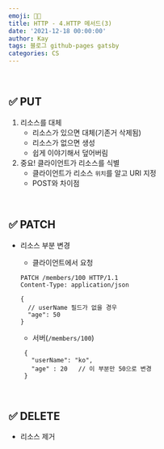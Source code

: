 ```yaml
---
emoji: 👨‍💻
title: HTTP - 4.HTTP 메서드(3)
date: '2021-12-18 00:00:00'
author: Kay
tags: 블로그 github-pages gatsby
categories: CS
---
```


<br>

## ✅ PUT

1. 리소스를 대체
   - 리소스가 있으면 대체(기존거 삭제됨)
   - 리소스가 없으면 생성
   - 쉽게 이야기해서 덮어버림
2. 중요! 클라이언트가 리소스를 식별
   - 클라이언트가 리소스 `위치`를 알고 URI 지정
   - POST와 차이점

<br>

## ✅ PATCH

- 리소스 부분 변경

  - 클라이언트에서 요청

  ```tsx
  PATCH /members/100 HTTP/1.1
  Content-Type: application/json

  {
    // userName 필드가 없을 경우
    "age": 50
  }

  ```

  - 서버(`/members/100`)

  ```tsx
   {
     "userName": "ko",
     "age" : 20   // 이 부분만 50으로 변경
   }

  ```

<br>

## ✅ DELETE

- 리소스 제거

```toc

```
